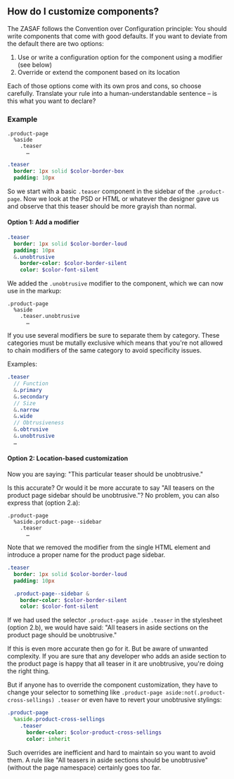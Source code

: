 ## How do I customize components?

The ZASAF follows the Convention over Configuration principle: You should write components that come with good defaults.
If you want to deviate from the default there are two options:

1. Use or write a configuration option for the component using a modifier (see below)
2. Override or extend the component based on its location

Each of those options come with its own pros and cons, so choose carefully.
Translate your rule into a human-understandable sentence – is this what you want to declare?

### Example

``` haml
.product-page
  %aside
    .teaser
      …
```

``` sass
.teaser
  border: 1px solid $color-border-box
  padding: 10px
```

So we start with a basic `.teaser` component in the sidebar of the `.product-page`.
Now we look at the PSD or HTML or whatever the designer gave us and observe that this teaser should be more grayish than normal.

#### Option 1: Add a modifier

``` sass
.teaser
  border: 1px solid $color-border-loud
  padding: 10px
  &.unobtrusive
    border-color: $color-border-silent
    color: $color-font-silent
```

We added the `.unobtrusive` modifier to the component, which we can now use in the markup:

``` haml
.product-page
  %aside
    .teaser.unobtrusive
      …
```

If you use several modifiers be sure to separate them by category. These categories must be mutally exclusive which means that you're not allowed to chain modifiers of the same category to avoid specificity issues.

Examples:

``` sass
.teaser
  // Function
  &.primary
  &.secondary
  // Size
  &.narrow
  &.wide
  // Obtrusiveness
  &.obtrusive
  &.unobtrusive
  …
```

#### Option 2: Location-based customization

Now you are saying: "This particular teaser should be unobtrusive."

Is this accurate? Or would it be more accurate to say "All teasers on the product page sidebar should be unobtrusive."? No problem, you can also express that (option 2.a):

``` haml
.product-page
  %aside.product-page--sidebar
    .teaser
      …
```

Note that we removed the modifier from the single HTML element and introduce a proper name for the product page sidebar.

``` sass
.teaser
  border: 1px solid $color-border-loud
  padding: 10px

  .product-page--sidebar &
    border-color: $color-border-silent
    color: $color-font-silent
```

If we had used the selector `.product-page aside .teaser` in the stylesheet (option 2.b), we would have said: "All teasers in aside sections on the product page should be unobtrusive."

If this is even more accurate then go for it. But be aware of unwanted complexity. If you are sure that any developer who adds an aside section to the product page is happy that all teaser in it are unobtrusive, you're doing the right thing.

But if anyone has to override the component customization, they have to change your selector to something like `.product-page aside:not(.product-cross-sellings) .teaser` or even have to revert your unobtrusive stylings:

``` sass
.product-page
  %aside.product-cross-sellings
    .teaser
      border-color: $color-product-cross-sellings
      color: inherit
```

Such overrides are inefficient and hard to maintain so you want to avoid them.
A rule like "All teasers in aside sections should be unobtrusive" (without the page namespace) certainly goes too far.
